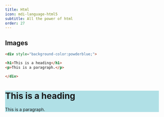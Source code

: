 ```yaml
---
title: Html
icon: mdi-language-html5
subtitle: All the power of html
order: 27
---
```

## Images

```html
<div style="background-color:powderblue;">

<h1>This is a heading</h1>
<p>This is a paragraph.</p>

</div>
```

<div style="background-color:powderblue;">

<h1>This is a heading</h1>
<p>This is a paragraph.</p>

</div>
